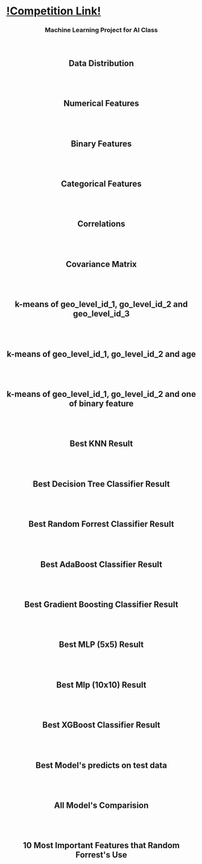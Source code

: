 ﻿ # <a href="https://www.drivendata.org/competitions/57/nepal-earthquake/" target="_blank">!Competition Link!</a></br>
 ### <p align="center">Machine Learning Project for AI Class </p> </br>


## <p align="center">Data Distribution</p> 
<p align="center" ><img src="https://user-images.githubusercontent.com/75019129/201914676-ca7f4fbc-c637-4f6a-8117-376aae7a8016.png" alt="">
</p></br>

## <p align="center">Numerical Features</p>
<p align="center" ><img src="https://user-images.githubusercontent.com/75019129/201914699-0a274507-bb33-4765-a918-31c95854d409.png" alt="">
</p></br>

## <p align="center">Binary Features</p>
<p align="center" ><img src="https://user-images.githubusercontent.com/75019129/201914728-46ebdb87-7820-423d-bee8-6c590748350c.png" alt="">
</p></br>

## <p align="center">Categorical Features</p>
<p align="center" ><img src="https://user-images.githubusercontent.com/75019129/201914749-650d689f-1d41-45b8-84ae-0d08b1c5244e.png" alt="">
</p></br>

## <p align="center">Correlations</p>
<p align="center" ><img src="https://user-images.githubusercontent.com/75019129/201914775-f056b624-0fe7-486f-b688-8105556ce505.png" alt="">
</p></br>

## <p align="center">Covariance Matrix</p>
<p align="center" ><img src="https://user-images.githubusercontent.com/75019129/201914790-0410abe0-5589-4d76-9491-aa43f1c3f0cc.png" alt="">
</p></br>

## <p align="center">k-means of geo_level_id_1, go_level_id_2 and geo_level_id_3</p> 
<p align="center" ><img src="https://user-images.githubusercontent.com/75019129/201914809-9322d95c-1f01-471b-911f-ba8cfaea4297.png" alt="">
</p></br>

## <p align="center">k-means of geo_level_id_1, go_level_id_2 and age</p> 
<p align="center" ><img src="https://user-images.githubusercontent.com/75019129/201914827-9aee54b4-27a4-4fc8-ba38-20f7b108d443.png" alt="">
</p></br>

## <p align="center">k-means of geo_level_id_1, go_level_id_2 and one of binary feature</p> 
<p align="center" ><img src="https://user-images.githubusercontent.com/75019129/201914850-3b2ffe5e-9464-49f5-95eb-b7c6a7edf133.png" alt="">
</p></br>

## <p align="center">Best KNN Result</p>
<p align="center" ><img src="https://user-images.githubusercontent.com/75019129/201914877-2ab7674f-f175-425b-a98f-3b9456a95823.png" alt="">
</p></br>

## <p align="center">Best Decision Tree Classifier Result</p>
<p align="center" ><img src="https://user-images.githubusercontent.com/75019129/201914893-192beaa1-fc55-484c-9b4f-7f330d3f3df3.png" alt="">
</p></br>

## <p align="center">Best Random Forrest Classifier Result</p> 
<p align="center" ><img src="https://user-images.githubusercontent.com/75019129/201914902-3f88abf3-aad2-4966-8a6c-6f728b1f88c5.png" alt="">
</p></br>

## <p align="center">Best AdaBoost Classifier Result</p>
<p align="center" ><img src="https://user-images.githubusercontent.com/75019129/201914918-67de7bfe-24ba-4405-90ad-341a81b1d62e.png" alt="">
</p></br>

## <p align="center">Best Gradient Boosting Classifier Result</p>
<p align="center" ><img src="https://user-images.githubusercontent.com/75019129/201914929-545cb5df-0836-4903-964c-2ef83612c2a7.png" alt="">
</p></br>

## <p align="center">Best MLP (5x5) Result</p>
<p align="center" ><img src="https://user-images.githubusercontent.com/75019129/201914949-b288183c-2a4a-4a72-82e0-952d3273e481.png" alt="">
</p></br>

## <p align="center">Best Mlp (10x10) Result</p>
<p align="center" ><img src="https://user-images.githubusercontent.com/75019129/201914973-93f889d3-9056-4285-80eb-e59243577adf.png" alt="">
</p></br>

## <p align="center">Best XGBoost Classifier Result</p>
<p align="center" ><img src="https://user-images.githubusercontent.com/75019129/201914994-1a32eb4f-d04f-4dad-a8a2-27700d19012d.png" alt="">
</p></br>

## <p align="center">Best Model's predicts on test data</p>
<p align="center" ><img src="https://user-images.githubusercontent.com/75019129/201915036-bbece328-7a53-4a0f-962b-174079232201.png" alt="">
</p></br>

## <p align="center">All Model's Comparision</p>
<p align="center" ><img src="https://user-images.githubusercontent.com/75019129/201916593-74bb2d84-718f-4528-a0bc-acac1b1e4152.png" alt="">
</p></br>

## <p align="center">10 Most Important Features that Random Forrest's Use</p>
<p align="center" ><img src="https://user-images.githubusercontent.com/75019129/201915117-5b43ec69-a0ea-4450-aa8e-1bb33b485167.png" alt="">
</p></br>


